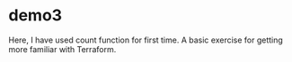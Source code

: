 # demo3

Here, I have used count function for first time. A basic exercise for getting more familiar with Terraform.
